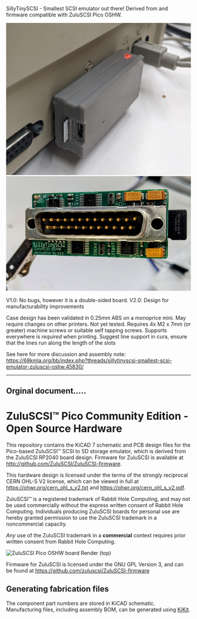 SillyTinySCSI - Smallest SCSI emulator out there!
Derived from and firmware compatible with ZuluSCSI Pico OSHW.

<img width="600px" src="images/1699335723821.jpeg" />
<img width="600px" src="images/1699230611893.jpeg" />

V1.0: No bugs, however it is a double-sided board.
V2.0: Design for manufacturability improvements

Case design has been validated in 0.25mm ABS on a monoprice mini. May require changes on other printers. Not yet tested.
Requires 4x M2 x 7mm (or greater) machine screws or suitable self tapping screws.
Supports everywhere is *required* when printing. Suggest line support in cura, ensure that the lines run along the length of the slots 

See here for more discussion and assembly note: https://68kmla.org/bb/index.php?threads/sillytinyscsi-smallest-scsi-emulator-zuluscsi-oshw.45830/

---------------------------
Orginal document.....
---------------------------

ZuluSCSI™ Pico Community Edition - Open Source Hardware
========================

This repository contains the KiCAD 7 schematic and PCB design files for the Pico-based ZuluSCSI™ SCSI to SD storage emulator, which is derived from the ZuluSCSI RP2040 board design. Firmware for ZuluSCSI is available at http://github.com/ZuluSCSI/ZuluSCSI-firmware.

This hardware design is licensed under the terms of the strongly reciprocal CERN OHL-S V2 license, which can be viewed in full at https://ohwr.org/cern_ohl_s_v2.txt and https://ohwr.org/cern_ohl_s_v2.pdf. 

ZuluSCSI™ is a registered trademark of Rabbit Hole Computing, and may not be used commercially without the express written consent of Rabbit Hole Computing. Individuals producing ZuluSCSI boards for personal use are hereby granted permission to use the ZuluSCSI trademark in a noncommercial capacity.

_Any_ use of the ZuluSCSI trademark in a **commercial** context requires prior written consent from Rabbit Hole Computing.

<img alt="ZuluSCSI Pico OSHW board Render (top)" width="600px" src="images/ZuluSCSI-Pico-OSHW-Rev2023c-render-top.png" />

Firmware for ZuluSCSI is licensed under the GNU GPL Version 3, and can be found at https://github.com/zuluscsi/ZuluSCSI-firmware

Generating fabrication files
----------------------------

The component part numbers are stored in KiCAD schematic.
Manufacturing files, including assembly BOM, can be generated using [KiKit](https://github.com/yaqwsx/KiKit).
